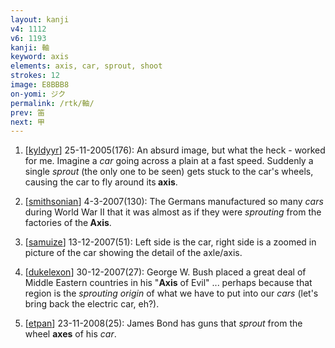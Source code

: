 ```yaml
---
layout: kanji
v4: 1112
v6: 1193
kanji: 軸
keyword: axis
elements: axis, car, sprout, shoot
strokes: 12
image: E8BBB8
on-yomi: ジク
permalink: /rtk/軸/
prev: 笛
next: 甲
---
```


1) [<a href="http://kanji.koohii.com/profile/kyldyyr">kyldyyr</a>] 25-11-2005(176): An absurd image, but what the heck - worked for me. Imagine a <em>car</em> going across a plain at a fast speed. Suddenly a single <em>sprout</em> (the only one to be seen) gets stuck to the car&#039;s wheels, causing the car to fly around its<strong> axis</strong>.

2) [<a href="http://kanji.koohii.com/profile/smithsonian">smithsonian</a>] 4-3-2007(130): The Germans manufactured so many <em>cars</em> during World War II that it was almost as if they were <em>sprouting</em> from the factories of the<strong> Axis</strong>.

3) [<a href="http://kanji.koohii.com/profile/samuize">samuize</a>] 13-12-2007(51): Left side is the car, right side is a zoomed in picture of the car showing the detail of the axle/axis.

4) [<a href="http://kanji.koohii.com/profile/dukelexon">dukelexon</a>] 30-12-2007(27): George W. Bush placed a great deal of Middle Eastern countries in his &quot;<strong>Axis</strong> of Evil&quot; ... perhaps because that region is the <em>sprouting origin</em> of what we have to put into our <em>cars</em> (let&#039;s bring back the electric car, eh?).

5) [<a href="http://kanji.koohii.com/profile/etpan">etpan</a>] 23-11-2008(25): James Bond has guns that <em>sprout</em> from the wheel <strong>axes</strong> of his <em>car</em>.

